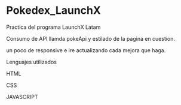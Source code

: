 # Pokedex_LaunchX

Practica del programa LaunchX Latam 

Consumo de API llamda pokeApi y estilado de la pagina en cuestion.

un poco de responsive e ire actualizando cada mejora que haga.

Lenguajes utilizados 

HTML

CSS

JAVASCRIPT


